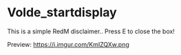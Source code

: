 # Volde_startdisplay
This is a simple RedM disclaimer..
Press E to close the box!

Preview:
https://i.imgur.com/KmIZQXw.png
